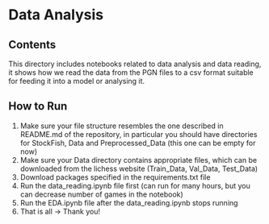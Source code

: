 # Data Analysis

## Contents
This directory includes notebooks related to data analysis and data reading, it shows how we read the data from the PGN files to a csv format suitable for feeding it into a model or analysing it.

## How to Run

1. Make sure your file structure resembles the one described in README.md of the repository, in particular you should have directories for StockFish, Data and Preprocessed_Data (this one can be empty for now)
2. Make sure your Data directory contains appropriate files, which can be downloaded from the lichess website (Train_Data, Val_Data, Test_Data)
3. Download packages specified in the requirements.txt file
4. Run the data_reading.ipynb file first (can run for many hours, but you can decrease number of games in the notebook)
5. Run the EDA.ipynb file after the data_reading.ipynb stops running
6. That is all -> Thank you!